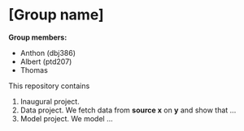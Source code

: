 # \[Group name\]

**Group members:**
- Anthon (dbj386)
- Albert (ptd207)
- Thomas

This repository contains  
1. Inaugural project. 
2. Data project. We fetch data from **source x** on **y** and show that ...
3. Model project. We model ...
